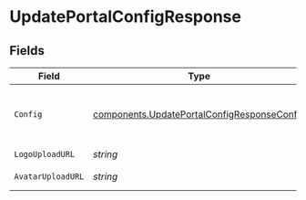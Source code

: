 # UpdatePortalConfigResponse


## Fields

| Field                                                                                                      | Type                                                                                                       | Required                                                                                                   | Description                                                                                                |
| ---------------------------------------------------------------------------------------------------------- | ---------------------------------------------------------------------------------------------------------- | ---------------------------------------------------------------------------------------------------------- | ---------------------------------------------------------------------------------------------------------- |
| `Config`                                                                                                   | [components.UpdatePortalConfigResponseConfig](../../models/components/updateportalconfigresponseconfig.md) | :heavy_check_mark:                                                                                         | The updated config for the organization                                                                    |
| `LogoUploadURL`                                                                                            | *string*                                                                                                   | :heavy_check_mark:                                                                                         | Tenant logo.                                                                                               |
| `AvatarUploadURL`                                                                                          | *string*                                                                                                   | :heavy_check_mark:                                                                                         | Tenant avatar.                                                                                             |